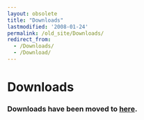```yaml
---
layout: obsolete
title: "Downloads"
lastmodified: '2008-01-24'
permalink: /old_site/Downloads/
redirect_from:
  - /Downloads/
  - /Download/
---
```


Downloads
=========

### Downloads have been moved to [here](http://www.go-mono.com/mono-downloads/download.html).

